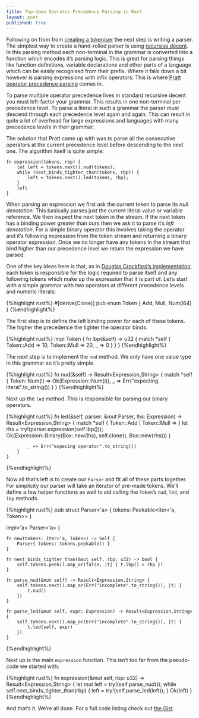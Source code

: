 ```yaml
---
title: Top-down Operator Precedence Parsing in Rust
layout: post
published: true
---
```


Following on from from [creating a tokeniser][tokeniser] the next step is writing a parser. The simplest way to create a hand-rolled parser is using [recursive decent][rd-wiki]. In this parsing method each non-terminal in the grammar is converted into a function which encodes it’s parsing logic. This is great for parsing things like function definitions, variable declarations and other parts of a language which can be easily recognised from their prefix. Where it falls down a bit however is parsing expressions with infix operators. This is where [Pratt operator precedence parsing][opp-wiki] comes in.

To parse multiple operator precedence lives in standard recursive decent you must left-factor your grammar. This results in one non-terminal per precedence level. To parse a literal in such a grammar the parser must descend through each precedence level again and again. This can result in quite a lot of overhead for large expressions and languages with many precedence levels in their grammar.

The solution that Pratt came up with was to parse all the consecutive operators at the current precedence level before descending to the next one. The algorithm itself is quite simple:

    fn expression(tokens, rbp) {
        let left = tokens.next().nud(tokens);
        while (next_binds_tighter_than(tokens, rbp)) {
            left = tokens.next().led(tokens, rbp);
        }
        left
    }

When parsing an expression we first ask the current token to parse its _null denotation_. This basically parses just the current literal value or variable reference. We then inspect the next token in the stream. If the next token has a binding power greater than ours then we ask it to parse it’s _left denotation_. For a simple binary operator this involves taking the operator and it’s following expression from the token stream and returning a binary operator expression. Once we no longer have any tokens in the stream that bind higher than our precedence level we return the expression we have parsed.

One of the key ideas here is that, as in [Douglas Crockford’s implementation][crockford], each token is responsible for the logic required to parse itself and any following tokens which make up the expression that it is part of. Let’s start with a simple grammar with two operators at different precedence levels and numeric literals:

{%highlight rust%}
#[derive(Clone)]
pub enum Token {
    Add, Mull, Num(i64)
}
{%endhighlight%}

The first step is to define the left binding power for each of these tokens. The higher the precedence the tighter the operator binds:

{%highlight rust%}
impl Token {
    fn lbp(&self) -> u32 {
        match *self {
            Token::Add => 10,
            Token::Mull => 20,
            _ => 0
        }
    }
}
{%endhighlight%}

The next step is to implement the `nud` method. We only have one value type in this grammar so it’s pretty simple.

{%highlight rust%}
    fn nud(&self) -> Result<Expression,String> {
        match *self {
            Token::Num(i) => Ok(Expression::Num(i)),
            _ => Err("expecting literal".to_string())
	    }
    }
{%endhighlight%}

Next up the `led` method. This is responsible for parsing our binary operators.

{%highlight rust%}
    fn led(&self, parser: &mut Parser, lhs: Expression) -> Result<Expression,String> {
        match *self {
            Token::Add | Token::Mull => {
                let rhs = try!(parser.expression(self.lbp()));
                Ok(Expression::Binary(Box::new(lhs), self.clone(), Box::new(rhs)))
            }

            _ => Err("expecing operator".to_string())
        }
    }
{%endhighlight%}

Now all that’s left is to create our `Parser` and fit all of these parts together. For simplicity our parser will take an iterator of pre-made tokens. We’ll define a few helper functions  as well to aid calling the `Token`’s `nud`, `led`, and `lbp` methods.

{%highlight rust%}
pub struct Parser<'a> {
    tokens: Peekable<Iter<'a, Token>>
}

impl<'a> Parser<'a> {

    fn new(tokens: Iter<'a, Token>) -> Self {
        Parser{ tokens: tokens.peekable() }
    }
    
    fn next_binds_tighter_than(&mut self, rbp: u32) -> bool {
        self.tokens.peek().map_or(false, |t| { t.lbp() > rbp })
    }

    fn parse_nud(&mut self) -> Result<Expression,String> {
        self.tokens.next().map_or(Err("incomplete".to_string()), |t| {
            t.nud()
        })
    }

    fn parse_led(&mut self, expr: Expression) -> Result<Expression,String> {
        self.tokens.next().map_or(Err("incomplete".to_string()), |t| {
            t.led(self, expr)
        })
    }
{%endhighlight%}

Next up is the main `expression` function. This isn’t too far from the pseudo-code we started with:

{%highlight rust%}
fn expression(&mut self, rbp: u32) -> Result<Expression,String> {
    let mut left = try!(self.parse_nud());
    while self.next_binds_tighter_than(rbp) {
        left = try!(self.parse_led(left));
    }
    Ok(left)
}
{%endhighlight%}

And that’s it. We’re all done. For a full code listing check out [the Gist][gist].



[opp-wiki]: https://en.wikipedia.org/wiki/Pratt_parser
[rd-wiki]: https://en.wikipedia.org/wiki/Recursive_descent_parser
[tokeniser]: http://willspeak.me/2015/04/15/a-rusty-guid-to-tokenising-by-hand.html
[crockford]: http://javascript.crockford.com/tdop/tdop.html
[gist]: https://gist.github.com/iwillspeak/70e0a6f74a634e22da5df8c13b1f08fe